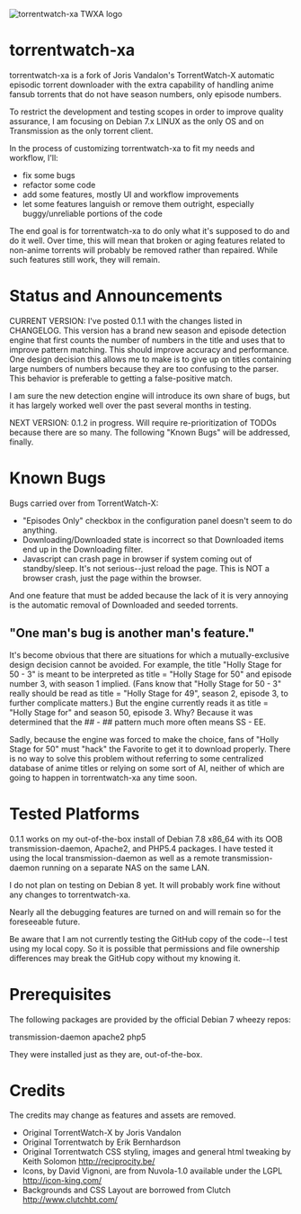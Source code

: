 ![torrentwatch-xa TWXA logo](http://silverlakecorp.com/torrentwatch-xa/torrentwatch-xa-logo144.png)

torrentwatch-xa
===============

torrentwatch-xa is a fork of Joris Vandalon's TorrentWatch-X automatic episodic torrent downloader with the extra capability of handling anime fansub torrents that do not have season numbers, only episode numbers.

To restrict the development and testing scopes in order to improve quality assurance, I am focusing on Debian 7.x LINUX as the only OS and on Transmission as the only torrent client.

In the process of customizing torrentwatch-xa to fit my needs and workflow, I'll:

- fix some bugs
- refactor some code
- add some features, mostly UI and workflow improvements
- let some features languish or remove them outright, especially buggy/unreliable portions of the code
 
The end goal is for torrentwatch-xa to do only what it's supposed to do and do it well. Over time, this will mean that broken or aging features related to non-anime torrents will probably be removed rather than repaired. While such features still work, they will remain.

Status and Announcements
===============

CURRENT VERSION: I've posted 0.1.1 with the changes listed in CHANGELOG. This version has a brand new season and episode detection engine that first counts the number of numbers in the title and uses that to improve pattern matching. This should improve accuracy and performance. One design decision this allows me to make is to give up on titles containing large numbers of numbers because they are too confusing to the parser. This behavior is preferable to getting a false-positive match.

I am sure the new detection engine will introduce its own share of bugs, but it has largely worked well over the past several months in testing.

NEXT VERSION: 0.1.2 in progress. Will require re-prioritization of TODOs because there are so many. The following "Known Bugs" will be addressed, finally.

Known Bugs
===============

Bugs carried over from TorrentWatch-X:

- "Episodes Only" checkbox in the configuration panel doesn't seem to do anything.
- Downloading/Downloaded state is incorrect so that Downloaded items end up in the Downloading filter.
- Javascript can crash page in browser if system coming out of standby/sleep. It's not serious--just reload the page. This is NOT a browser crash, just the page within the browser.

And one feature that must be added because the lack of it is very annoying is the automatic removal of Downloaded and seeded torrents.

"One man's bug is another man's feature."
---

It's become obvious that there are situations for which a mutually-exclusive design decision cannot be avoided. For example, the title "Holly Stage for 50 - 3" is meant to be interpreted as title = "Holly Stage for 50" and episode number 3, with season 1 implied.
(Fans know that "Holly Stage for 50 - 3" really should be read as title = "Holly Stage for 49", season 2, episode 3, to further complicate matters.)
But the engine currently reads it as title = "Holly Stage for" and season 50, episode 3. Why? Because it was determined that the ## - ## pattern much more often means SS - EE.

Sadly, because the engine was forced to make the choice, fans of "Holly Stage for 50" must "hack" the Favorite to get it to download properly. There is no way to solve this problem without referring to some centralized database of anime titles or relying on some sort of AI, neither of which are going to happen in torrentwatch-xa any time soon.

Tested Platforms
===============

0.1.1 works on my out-of-the-box install of Debian 7.8 x86_64 with its OOB transmission-daemon, Apache2, and PHP5.4 packages. I have tested it using the local transmission-daemon as well as a remote transmission-daemon running on a separate NAS on the same LAN.

I do not plan on testing on Debian 8 yet. It will probably work fine without any changes to torrentwatch-xa.

Nearly all the debugging features are turned on and will remain so for the foreseeable future.

Be aware that I am not currently testing the GitHub copy of the code--I test using my local copy. So it is possible that permissions and file ownership differences may break the GitHub copy without my knowing it.

Prerequisites
===============

The following packages are provided by the official Debian 7 wheezy repos:

transmission-daemon
apache2
php5

They were installed just as they are, out-of-the-box.

Credits
===============

The credits may change as features and assets are removed.

- Original TorrentWatch-X by Joris Vandalon
- Original Torrentwatch by Erik Bernhardson
- Original Torrentwatch CSS styling, images and general html tweaking by Keith Solomon http://reciprocity.be/
- Icons, by David Vignoni, are from Nuvola-1.0 available under the LGPL http://icon-king.com/
- Backgrounds and CSS Layout are borrowed from Clutch http://www.clutchbt.com/
